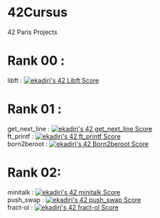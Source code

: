 # 42Cursus
42 Paris Projects

# Rank 00 :

libft : [![ekadiri's 42 Libft Score](https://badge42.vercel.app/api/v2/clagntgqi00540gjyw2m1qo3y/project/2868434)](https://github.com/JaeSeoKim/badge42)

# Rank 01 :

get_next_line : [![ekadiri's 42 get_next_line Score](https://badge42.vercel.app/api/v2/clagntgqi00540gjyw2m1qo3y/project/2877695)](https://github.com/JaeSeoKim/badge42)\
ft_printf : [![ekadiri's 42 ft_printf Score](https://badge42.vercel.app/api/v2/clagntgqi00540gjyw2m1qo3y/project/2877696)](https://github.com/JaeSeoKim/badge42)\
born2beroot : [![ekadiri's 42 Born2beroot Score](https://badge42.vercel.app/api/v2/clagntgqi00540gjyw2m1qo3y/project/2877697)](https://github.com/JaeSeoKim/badge42)

# Rank 02:

minitalk : [![ekadiri's 42 minitalk Score](https://badge42.vercel.app/api/v2/clagntgqi00540gjyw2m1qo3y/project/2898833)](https://github.com/JaeSeoKim/badge42)\
push_swap : [![ekadiri's 42 push_swap Score](https://badge42.vercel.app/api/v2/clagntgqi00540gjyw2m1qo3y/project/2898834)](https://github.com/JaeSeoKim/badge42)\
fract-ol : [![ekadiri's 42 fract-ol Score](https://badge42.vercel.app/api/v2/clagntgqi00540gjyw2m1qo3y/project/2898831)](https://github.com/JaeSeoKim/badge42)
